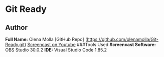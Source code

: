# Git Ready
## Author
**Full Name:** Olena Molla
[GitHub Repo] (https://github.com/olenamolla/Git-Ready.git)
[Screencast on Youtube](https://www.youtube.com/watch?v=1bm9YqgTIKs)
###Tools Used
**Screencast Software:** OBS Studio 30.0.2
**IDE:** Visual Studio Code 1.85.2
